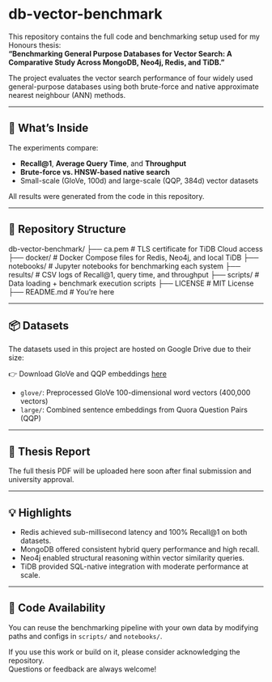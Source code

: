 # db-vector-benchmark

This repository contains the full code and benchmarking setup used for my Honours thesis:  
**“Benchmarking General Purpose Databases for Vector Search: A Comparative Study Across MongoDB, Neo4j, Redis, and TiDB.”**

The project evaluates the vector search performance of four widely used general-purpose databases using both brute-force and native approximate nearest neighbour (ANN) methods.

---

## 🧪 What’s Inside

The experiments compare:
- **Recall@1**, **Average Query Time**, and **Throughput**
- **Brute-force vs. HNSW-based native search**
- Small-scale (GloVe, 100d) and large-scale (QQP, 384d) vector datasets

All results were generated from the code in this repository.

---

## 📁 Repository Structure

db-vector-benchmark/
├── ca.pem # TLS certificate for TiDB Cloud access
├── docker/ # Docker Compose files for Redis, Neo4j, and local TiDB
├── notebooks/ # Jupyter notebooks for benchmarking each system
├── results/ # CSV logs of Recall@1, query time, and throughput
├── scripts/ # Data loading + benchmark execution scripts
├── LICENSE # MIT License
├── README.md # You’re here

---

## 📦 Datasets

The datasets used in this project are hosted on Google Drive due to their size:

👉 Download GloVe and QQP embeddings [here](https://drive.google.com/drive/folders/1hMHZysRs5k1jRDsScjTBICoHBefdGzEE?usp=drive_link)

- `glove/`: Preprocessed GloVe 100-dimensional word vectors (400,000 vectors)
- `large/`: Combined sentence embeddings from Quora Question Pairs (QQP)

---

## 📄 Thesis Report

The full thesis PDF will be uploaded here soon after final submission and university approval.

---

## 💡 Highlights

- Redis achieved sub-millisecond latency and 100% Recall@1 on both datasets.
- MongoDB offered consistent hybrid query performance and high recall.
- Neo4j enabled structural reasoning within vector similarity queries.
- TiDB provided SQL-native integration with moderate performance at scale.

---

## 🧠 Code Availability

You can reuse the benchmarking pipeline with your own data by modifying paths and configs in `scripts/` and `notebooks/`.

If you use this work or build on it, please consider acknowledging the repository.  
Questions or feedback are always welcome!
